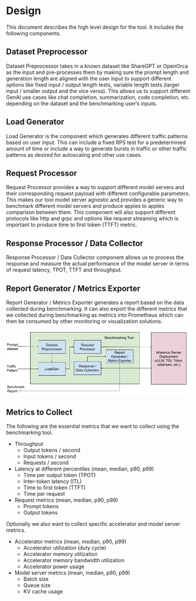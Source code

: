 # Design

This document describes the high level design for the tool. It includes the
following components.

## Dataset Preprocessor

Dataset Preprocessor takes in a known dataset like ShareGPT or OpenOrca as the
input and pre-processes them by making sure the prompt length and generation
length are aligned with the user input to support different options like fixed
input / output length tests, variable length tests (larger input / smaller
output and the vice versa). This allows us to support different GenAI use cases
like chat completion, summarization, code completion, etc. depending on the
dataset and the benchmarking user’s inputs.

## Load Generator

Load Generator is the component which generates different traffic patterns based
on user input. This can include a fixed RPS test for a predetermined amount of
time or include a way to generate bursts in traffic or other traffic patterns as
desired for autoscaling and other use cases.

## Request Processor

Request Processor provides a way to support different model servers and their
corresponding request payload with different configurable parameters. This makes
our tool model server agnostic and provides a generic way to benchmark different
model servers and produce apples to apples comparison between them. This
component will also support different protocols like http and grpc and options
like request streaming which is important to produce time to first token (TTFT)
metric.

## Response Processor / Data Collector

Response Processor / Data Collector component allows us to process the response
and measure the actual performance of the model server in terms of request
latency, TPOT, TTFT and throughput.

## Report Generator / Metrics Exporter

Report Generator / Metrics Exporter generates a report based on the data
collected during benchmarking. It can also export the different metrics that we
collected during benchmarking as metrics into Prometheus which can then be
consumed by other monitoring or visualization solutions.

![benchmarking-tool-architecture](./images/design.png)

## Metrics to Collect

The following are the essential metrics that we want to collect using the
benchmarking tool.

*   Throughput
    *   Output tokens / second
    *   Input tokens / second
    *   Requests / second
*   Latency at different percentiles (mean, median, p90, p99)
    *   Time per output token (TPOT)
    *   Inter-token latency (ITL)
    *   Time to first token (TTFT)
    *   Time per request
*   Request metrics (mean, median, p90, p99)
    *   Prompt tokens
    *   Output tokens

Optionally we also want to collect specific accelerator and model server metrics.

*   Accelerator metrics (mean, median, p90, p99)
    *   Accelerator utilization (duty cycle)
    *   Accelerator memory utilization
    *   Accelerator memory bandwidth utilization
    *   Accelerator power usage
*   Model server metrics (mean, median, p90, p99)
    *   Batch size
    *   Queue size
    *   KV cache usage

